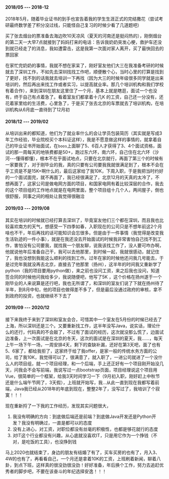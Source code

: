 #### 2018/05 --- 2018-12

​		2018年5月，随着毕业证书的到手也宣告着我的学生生涯正式的完结撒花（尝试考研最终数学差了积分没过线，只能怪自己复习的时候少看了几道题吧）

​		买了张去烟台的票准备去海边吹10天凉风（夏天的河南还是挺闷热的），刚倒烟台的第二天一大早7点就接到了妈妈打来的电话：告诉我奶奶突发心梗，救护车还没到就已经走了的消息，我如遭雷击，这是我第一次面对家人离开，买了最快回去的票回家

​		在家忙完奶奶的事情，我就不想在家呆了，刚好室友他们大三在我准备考研的时候就去了深圳工作，不如先去深圳找找工作吧，顺便散个心，当时心里的打算是找到了更好，找不到的话我就去培训一下再找（因为大三的时候年级很多同学就是出来培训的，然后再出来找工作或者实习，以提高就业率。那几个培训机构和我们学校有着合作），来到深圳在朋友这里住了一个月，基本上就是瞎逛，面试一个也没有，终于自己有点着急了。看着室友们都拿着十几K 的工资，自己还一分没有，还花着家里给的生活费，心里急了，于是买了张去北京的车票就去了培训机构，在培训机构从6月底一直待到了12月初



#### 2018/12 --- 2019/02

​		从培训出来的都知道，他们为了就业率什么的会让学员包装简历（其实就是写成3年工作经验，毕业院校买个本科证这样），我是不愿意做这样的事情的，就拿着自己的毕业证书开始面试，在`boos`上面聊了5、6百人才获得了3、4个面试资格，面试的那一周每天的地铁费都是50+，跑过东六环，南六环，自己住在北六环（沙河---懂得都懂），根本不在乎面试地点，只要在北京就行，再面了第三个的时候有一家要我了，对于刚毕业的我，真的只要有公司要我我就很满足到了，根本不会在乎工资是不是15K+啊什么的，最后这家给了我10K，下周入职，于是我把当时约好的一个面试面完，就不再面了，我已经很满足了，北京12月的天真的太冷了，不想再面了，这家公司是做电网方面的项目，和国家电网有着比较深层的合作，我去的这个项目组的工作地点就是在电网里面，整个项目组十几个人，两间屋子，倒也很舒服，同事之间的相处让我觉得很融洽



#### 2019/03 --- 2019/08

​		其实在培训的时候就已经打算去深圳了，毕竟室友他们三个都在深圳，而且我也比较喜欢南方的天气，想感受一下四季如春，入职现在的公司只是不想年前这2个月啥也不干，年后再找的话可能知识会忘很多。但是由于一件事情（我觉得是改变我生活轨迹的一件小事），就是在我还没去开始面试的时候我非常害怕自己找不到工作，害怕没有公司要我，就找我一个朋友聊，说我该找工作了，没人要可咋办啊，他就说他年后准备自己干，我可以去他那里，到时候一起，我就很感动，就记住了，我也没想到我能这么顺利的找到工作。过年在家的时候他还问我几号能去，于是过完年我就没再去北京，直接去了他那里（扬州），这半年的时间我又重新学了python（我的项目要用python做），来之前也没问工资，来之后我也没问，知道签合同的时候他问我给多少，我说随便吧，他写了5K ，这个价格在扬州遂于一个刚毕业的人来说算是还行吧，我也无所谓了，和深圳的室友们说了下就在扬州待了半年，到8月中旬，他的项目也做得差不多了，但是最后没通过政府的审核，拿不到政府的投资，也就继续不下去了

#### 2019/09 --- 2020/12

​		接下来我终于来到了深圳和室友会合，可惜其中一个室友在5月份的时候已经去了上海，所以深圳还是三个。又要重新找工作，这半年没写Java，说实话，理论什么的还行，代码真的不会敲了，不过有了面试的经历，这次就没那么慌了，边面试边准备，上一次面试是在北京的冬天，这次的面试是在深圳的夏天，我......，每天上午一场下午一场，一周安排4天，剩下的查缺补漏，还好在第3天吧，面了也有5、6家了，都给我拒了，这家终于给了我offer，是家一般的传统水务方面的公司，给了我10K，我觉得可以了，很满意了，就入职了，一进公司就进了一个没什么人的项目组，就一个项目经理，和一个后端，手上还正好有一个项目刚开始没几天，问我会不会写前端，我说写过一点bootstrap页面，项目经理说这个项目用Vue，很简单的一个框架，给我3天时间学习一下（9月初入职，刚好赶上中秋节还是什么端午节网了，3天假），上班就开始写，我...从此一直到现在我都写着前端，Java我已经从2018年的年底到现在，整整2年了，没写过了，我培训了个寂寞！！！



现在重新捋了一下我的工作经历，发现其实问题很大，

1. 我没有明确的方向：到底做后端还是前端？到底做Java开发还是Python开发？我没有明确过，一直是都可以的态度
2. 没有上进心，对工资，对职位都没有丝毫的积极性，也都是够花就行的态度
3. 对IT这个行业都没有兴趣，从心底就没喜欢IT，只是用它作为一个挣钱（不对，是吃饭的工具），也没挣到钱



马上2020也就结束了，身边的朋友有结婚了有了，买车买房的也有了，月入3、4W的也有了，再看看自己，一个月还是拿着10K的工资，上班刷着新闻，聊着八卦，到点下班，这样真的很没劲很没劲！好好准备，年后换个工作，努力去追赶优秀者的脚步吧，不要在该奋斗的年纪选择安逸！！！

